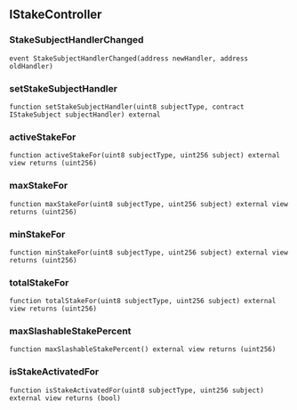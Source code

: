 ## IStakeController

### StakeSubjectHandlerChanged

```solidity
event StakeSubjectHandlerChanged(address newHandler, address oldHandler)
```

### setStakeSubjectHandler

```solidity
function setStakeSubjectHandler(uint8 subjectType, contract IStakeSubject subjectHandler) external
```

### activeStakeFor

```solidity
function activeStakeFor(uint8 subjectType, uint256 subject) external view returns (uint256)
```

### maxStakeFor

```solidity
function maxStakeFor(uint8 subjectType, uint256 subject) external view returns (uint256)
```

### minStakeFor

```solidity
function minStakeFor(uint8 subjectType, uint256 subject) external view returns (uint256)
```

### totalStakeFor

```solidity
function totalStakeFor(uint8 subjectType, uint256 subject) external view returns (uint256)
```

### maxSlashableStakePercent

```solidity
function maxSlashableStakePercent() external view returns (uint256)
```

### isStakeActivatedFor

```solidity
function isStakeActivatedFor(uint8 subjectType, uint256 subject) external view returns (bool)
```

